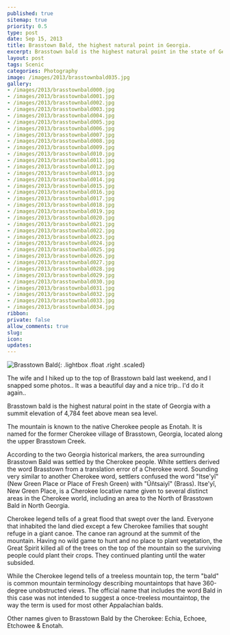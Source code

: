 ```yaml
---
published: true
sitemap: true
priority: 0.5
type: post
date: Sep 15, 2013
title: Brasstown Bald, the highest natural point in Georgia.
excerpt: Brasstown bald is the highest natural point in the state of Georgia with a summit elevation of 4,784 feet above mean sea level .. and we hiked up it.
layout: post
tags: Scenic
categories: Photography
image: /images/2013/brasstownbald035.jpg
gallery:
- /images/2013/brasstownbald000.jpg
- /images/2013/brasstownbald001.jpg
- /images/2013/brasstownbald002.jpg
- /images/2013/brasstownbald003.jpg
- /images/2013/brasstownbald004.jpg
- /images/2013/brasstownbald005.jpg
- /images/2013/brasstownbald006.jpg
- /images/2013/brasstownbald007.jpg
- /images/2013/brasstownbald008.jpg
- /images/2013/brasstownbald009.jpg
- /images/2013/brasstownbald010.jpg
- /images/2013/brasstownbald011.jpg
- /images/2013/brasstownbald012.jpg
- /images/2013/brasstownbald013.jpg
- /images/2013/brasstownbald014.jpg
- /images/2013/brasstownbald015.jpg
- /images/2013/brasstownbald016.jpg
- /images/2013/brasstownbald017.jpg
- /images/2013/brasstownbald018.jpg
- /images/2013/brasstownbald019.jpg
- /images/2013/brasstownbald020.jpg
- /images/2013/brasstownbald021.jpg
- /images/2013/brasstownbald022.jpg
- /images/2013/brasstownbald023.jpg
- /images/2013/brasstownbald024.jpg
- /images/2013/brasstownbald025.jpg
- /images/2013/brasstownbald026.jpg
- /images/2013/brasstownbald027.jpg
- /images/2013/brasstownbald028.jpg
- /images/2013/brasstownbald029.jpg
- /images/2013/brasstownbald030.jpg
- /images/2013/brasstownbald031.jpg
- /images/2013/brasstownbald032.jpg
- /images/2013/brasstownbald033.jpg
- /images/2013/brasstownbald034.jpg
ribbon:
private: false
allow_comments: true
slug:
icon:
updates:
---
```


![Brasstown Bald](/images/2013/brasstownbald035.jpg){: .lightbox .float .right .scaled}

The wife and I hiked up to the top of Brasstown bald last weekend, and I snapped some photos.. It was a beautiful day and a nice trip.. I'd do it again..

Brasstown bald is the highest natural point in the state of Georgia with a summit elevation of 4,784 feet above mean sea level.

The mountain is known to the native Cherokee people as Enotah.  It is named for the former Cherokee village of Brasstown, Georgia, located along the upper Brasstown Creek.

According to the two Georgia historical markers, the area surrounding Brasstown Bald was settled by the Cherokee people. White settlers derived the word Brasstown from a translation error of a Cherokee word. Sounding very similar to another Cherokee word, settlers confused the word "Itse'yĭ" (New Green Place or Place of Fresh Green) with "Ûňtsaiyĭ" (Brass). Itse'yĭ, New Green Place, is a Cherokee locative name given to several distinct areas in the Cherokee world, including an area to the North of Brasstown Bald in North Georgia.

Cherokee legend tells of a great flood that swept over the land. Everyone that inhabited the land died except a few Cherokee families that sought refuge in a giant canoe. The canoe ran aground at the summit of the mountain. Having no wild game to hunt and no place to plant vegetation, the Great Spirit killed all of the trees on the top of the mountain so the surviving people could plant their crops. They continued planting until the water subsided.

While the Cherokee legend tells of a treeless mountain top, the term "bald" is common mountain terminology describing mountaintops that have 360-degree unobstructed views. The official name that includes the word Bald in this case was not intended to suggest a once-treeless mountaintop, the way the term is used for most other Appalachian balds.

Other names given to Brasstown Bald by the Cherokee: Echia, Echoee, Etchowee & Enotah.